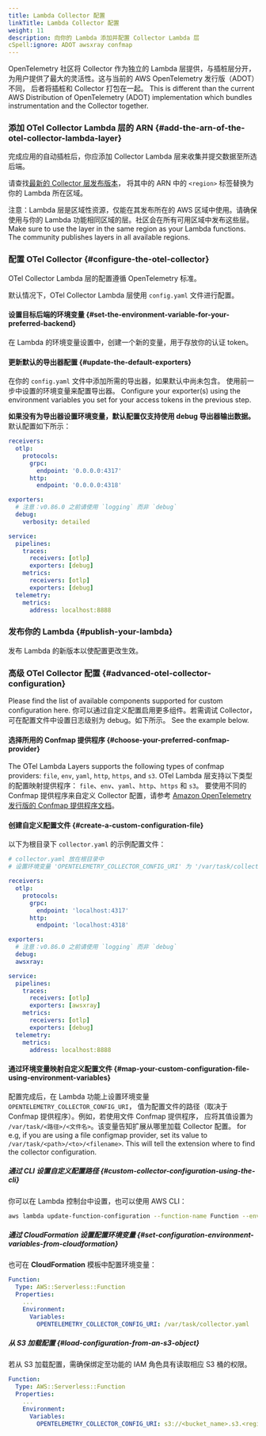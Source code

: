 ```yaml
---
title: Lambda Collector 配置
linkTitle: Lambda Collector 配置
weight: 11
description: 向你的 Lambda 添加并配置 Collector Lambda 层
cSpell:ignore: ADOT awsxray confmap
---
```


OpenTelemetry 社区将 Collector 作为独立的 Lambda 层提供，与插桩层分开，
为用户提供了最大的灵活性。这与当前的 AWS OpenTelemetry 发行版（ADOT）不同，
后者将插桩和 Collector 打包在一起。 This is different
than the current AWS Distribution of OpenTelemetry (ADOT) implementation which
bundles instrumentation and the Collector together.

### 添加 OTel Collector Lambda 层的 ARN {#add-the-arn-of-the-otel-collector-lambda-layer}

完成应用的自动插桩后，你应添加 Collector Lambda 层来收集并提交数据至所选后端。

请查找[最新的 Collector 层发布版本](https://github.com/open-telemetry/opentelemetry-lambda/releases)，
将其中的 ARN 中的 `<region>` 标签替换为你的 Lambda 所在区域。

注意：Lambda 层是区域性资源，仅能在其发布所在的 AWS 区域中使用。请确保使用与你的
Lambda 功能相同区域的层。社区会在所有可用区域中发布这些层。 Make sure to use the layer in
the same region as your Lambda functions. The community publishes layers in all
available regions.

### 配置 OTel Collector {#configure-the-otel-collector}

OTel Collector Lambda 层的配置遵循 OpenTelemetry 标准。

默认情况下，OTel Collector Lambda 层使用 `config.yaml` 文件进行配置。

#### 设置目标后端的环境变量 {#set-the-environment-variable-for-your-preferred-backend}

在 Lambda 的环境变量设置中，创建一个新的变量，用于存放你的认证 token。

#### 更新默认的导出器配置 {#update-the-default-exporters}

在你的 `config.yaml` 文件中添加所需的导出器，如果默认中尚未包含。
使用前一步中设置的环境变量来配置导出器。 Configure your exporter(s) using the environment variables you
set for your access tokens in the previous step.

**如果没有为导出器设置环境变量，默认配置仅支持使用 debug 导出器输出数据。**
默认配置如下所示：

```yaml
receivers:
  otlp:
    protocols:
      grpc:
        endpoint: '0.0.0.0:4317'
      http:
        endpoint: '0.0.0.0:4318'

exporters:
  # 注意：v0.86.0 之前请使用 `logging` 而非 `debug`
  debug:
    verbosity: detailed

service:
  pipelines:
    traces:
      receivers: [otlp]
      exporters: [debug]
    metrics:
      receivers: [otlp]
      exporters: [debug]
  telemetry:
    metrics:
      address: localhost:8888
```

### 发布你的 Lambda {#publish-your-lambda}

发布 Lambda 的新版本以使配置更改生效。

### 高级 OTel Collector 配置 {#advanced-otel-collector-configuration}

Please find the list of available components supported for custom configuration
here. 你可以通过自定义配置启用更多组件。若需调试 Collector，
可在配置文件中设置日志级别为 debug。如下所示。 See the example below.

#### 选择所用的 Confmap 提供程序 {#choose-your-preferred-confmap-provider}

The OTel Lambda Layers supports the following types of confmap providers:
`file`, `env`, `yaml`, `http`, `https`, and `s3`. OTel Lambda 层支持以下类型的配置映射提供程序：
`file`、`env`、`yaml`、`http`、`https` 和 `s3`。
要使用不同的 Confmap 提供程序来自定义 Collector 配置，请参考
[Amazon OpenTelemetry 发行版的 Confmap 提供程序文档](https://aws-otel.github.io/docs/components/confmap-providers#confmap-providers-supported-by-the-adot-collector)。

#### 创建自定义配置文件 {#create-a-custom-configuration-file}

以下为根目录下 `collector.yaml` 的示例配置文件：

```yaml
# collector.yaml 放在根目录中
# 设置环境变量 'OPENTELEMETRY_COLLECTOR_CONFIG_URI' 为 '/var/task/collector.yaml'

receivers:
  otlp:
    protocols:
      grpc:
        endpoint: 'localhost:4317'
      http:
        endpoint: 'localhost:4318'

exporters:
  # 注意：v0.86.0 之前请使用 `logging` 而非 `debug`
  debug:
  awsxray:

service:
  pipelines:
    traces:
      receivers: [otlp]
      exporters: [awsxray]
    metrics:
      receivers: [otlp]
      exporters: [debug]
  telemetry:
    metrics:
      address: localhost:8888
```

#### 通过环境变量映射自定义配置文件 {#map-your-custom-configuration-file-using-environment-variables}

配置完成后，在 Lambda 功能上设置环境变量 `OPENTELEMETRY_COLLECTOR_CONFIG_URI`，
值为配置文件的路径（取决于 Confmap 提供程序）。例如，若使用文件 Confmap 提供程序，
应将其值设置为 `/var/task/<路径>/<文件名>`。该变量告知扩展从哪里加载 Collector 配置。 for e.g, if you are using a file configmap
provider, set its value to `/var/task/<path>/<to>/<filename>`. This will tell
the extension where to find the collector configuration.

##### 通过 CLI 设置自定义配置路径 {#custom-collector-configuration-using-the-cli}

你可以在 Lambda 控制台中设置，也可以使用 AWS CLI：

```bash
aws lambda update-function-configuration --function-name Function --environment Variables={OPENTELEMETRY_COLLECTOR_CONFIG_URI=/var/task/collector.yaml}
```

##### 通过 CloudFormation 设置配置环境变量 {#set-configuration-environment-variables-from-cloudformation}

也可在 **CloudFormation** 模板中配置环境变量：

```yaml
Function:
  Type: AWS::Serverless::Function
  Properties:
    ...
    Environment:
      Variables:
        OPENTELEMETRY_COLLECTOR_CONFIG_URI: /var/task/collector.yaml
```

##### 从 S3 加载配置 {#load-configuration-from-an-s3-object}

若从 S3 加载配置，需确保绑定至功能的 IAM 角色具有读取相应 S3 桶的权限。

```yaml
Function:
  Type: AWS::Serverless::Function
  Properties:
    ...
    Environment:
      Variables:
        OPENTELEMETRY_COLLECTOR_CONFIG_URI: s3://<bucket_name>.s3.<region>.amazonaws.com/collector_config.yaml
```
